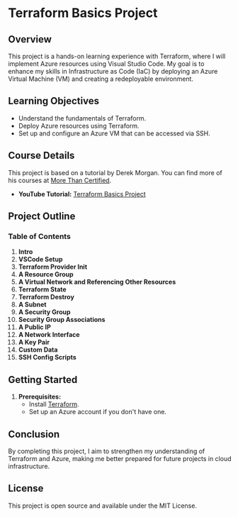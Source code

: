 # Terraform Basics Project

## Overview

This project is a hands-on learning experience with Terraform, where I will implement Azure resources using Visual Studio Code. My goal is to enhance my skills in Infrastructure as Code (IaC) by deploying an Azure Virtual Machine (VM) and creating a redeployable environment.

## Learning Objectives

- Understand the fundamentals of Terraform.
- Deploy Azure resources using Terraform.
- Set up and configure an Azure VM that can be accessed via SSH.

## Course Details

This project is based on a tutorial by Derek Morgan. You can find more of his courses at [More Than Certified](https://morethancertified.com).

- **YouTube Tutorial:** [Terraform Basics Project](https://www.youtube.com/watch?v=V53AHWun17s&list=WL)

## Project Outline

### Table of Contents

1. **Intro**
2. **VSCode Setup**
3. **Terraform Provider Init**
4. **A Resource Group**
5. **A Virtual Network and Referencing Other Resources**
6. **Terraform State**
7. **Terraform Destroy**
8. **A Subnet**
9. **A Security Group**
10. **Security Group Associations**
11. **A Public IP**
12. **A Network Interface**
13. **A Key Pair**
14. **Custom Data**
15. **SSH Config Scripts**

## Getting Started

1. **Prerequisites:**
   - Install [Terraform](https://www.terraform.io/downloads.html).
   - Set up an Azure account if you don't have one.

## Conclusion
By completing this project, I aim to strengthen my understanding of Terraform and Azure, making me better prepared for future projects in cloud infrastructure.

## License
This project is open source and available under the MIT License.
